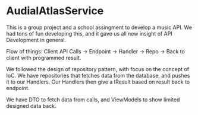 # AudialAtlasService

This is a group project and a school assingment to develop a music API.
We had tons of fun developing this, and it gave us all new insight of API Development in general.

Flow of things: Client API Calls -> Endpoint -> Handler -> Repo -> Back to client with programmed result.

We followed the design of repository pattern, with focus on the concept of IoC.
We have repositories that fetches data from the database, and pushes it to our Handlers. Our Handlers then give a IResult based on result back to endpoint.

We have DTO to fetch data from calls, and ViewModels to show limited designed data back.
